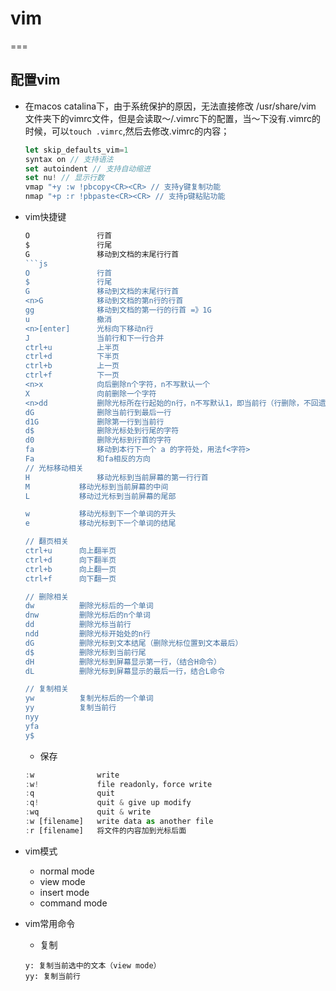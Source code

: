 # vim
===

## 配置vim
- 在macos catalina下，由于系统保护的原因，无法直接修改 /usr/share/vim 文件夹下的vimrc文件，但是会读取～/.vimrc下的配置，当～下没有.vimrc的时候，可以`touch .vimrc`,然后去修改.vimrc的内容；
    ```js
    let skip_defaults_vim=1
    syntax on // 支持语法
    set autoindent // 支持自动缩进
    set nu! // 显示行数
    vmap "+y :w !pbcopy<CR><CR> // 支持y键复制功能
    nmap "+p :r !pbpaste<CR><CR> // 支持p键粘贴功能
    ```
- vim快捷键
    ```js
    O               行首
    $               行尾
    G               移动到文档的末尾行行首
    ```js
    O               行首
    $               行尾
    G               移动到文档的末尾行行首
    <n>G            移动到文档的第n行的行首
    gg              移动到文档的第一行的行首 =》1G
    u               撤消
    <n>[enter]      光标向下移动n行
    J               当前行和下一行合并
    ctrl+u          上半页
    ctrl+d          下半页
    ctrl+b          上一页
    ctrl+f          下一页
    <n>x            向后删除n个字符，n不写默认一个
    X               向前删除一个字符
    <n>dd           删除光标所在行起始的n行，n不写默认1，即当前行（行删除，不回遗留空行）
    dG              删除当前行到最后一行
    d1G             删除第一行到当前行
    d$              删除光标处到行尾的字符
    d0              删除光标到行首的字符
    fa              移动到本行下一个 a 的字符处，用法f<字符>
    Fa              和fa相反的方向
    // 光标移动相关
    H               移动光标到当前屏幕的第一行行首
    M		    移动光标到当前屏幕的中间
    L		    移动过光标到当前屏幕的尾部

    w		    移动光标到下一个单词的开头
    e		    移动光标到下一个单词的结尾

    // 翻页相关
    ctrl+u	    向上翻半页
    ctrl+d	    向下翻半页
    ctrl+b	    向上翻一页
    ctrl+f	    向下翻一页

    // 删除相关
    dw		    删除光标后的一个单词
    dnw		    删除光标后的n个单词
    dd		    删除光标当前行
    ndd		    删除光标开始处的n行
    dG		    删除光标到文本结尾（删除光标位置到文本最后）
    d$		    删除光标到当前行尾
    dH		    删除光标到屏幕显示第一行，（结合H命令）
    dL		    删除光标到屏幕显示的最后一行，结合L命令

    // 复制相关
    yw		    复制光标后的一个单词
    yy		    复制当前行
    nyy
    yfa
    y$
    ```
    - 保存
    ```js
    :w              write
    :w!             file readonly，force write
    :q              quit
    :q!             quit & give up modify
    :wq             quit & write
    :w [filename]   write data as another file
    :r [filename]   将文件的内容加到光标后面
    ```
- vim模式
  - normal mode
  - view mode
  - insert mode
  - command mode

- vim常用命令
  - 复制
  ```
  y: 复制当前选中的文本（view mode）
  yy: 复制当前行
  ```